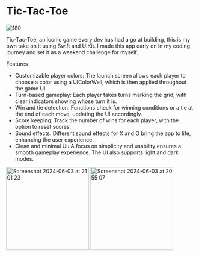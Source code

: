# Tic-Tac-Toe
![180](https://github.com/AndreaBot/Tic-Tac-Toe/assets/128467098/dd2758f9-9b86-4e0d-9719-3c524472074a)  

Tic-Tac-Toe, an iconic game every dev has had a go at building, this is my own take on it using Swift and UIKit. I made this app early on in my coding journey and set it as a weekend challenge for myself.

Features  

- Customizable player colors: The launch screen allows each player to choose a color using a UIColorWell, which is then applied throughout the game UI.
- Turn-based gameplay: Each player takes turns marking the grid, with clear indicators showing whose turn it is.
- Win and tie detection: Functions check for winning conditions or a tie at the end of each move, updating the UI accordingly.
- Score keeping: Track the number of wins for each player, with the option to reset scores.
- Sound effects: Different sound effects for X and O bring the app to life, enhancing the user experience.
- Clean and minimal UI: A focus on simplicity and usability ensures a smooth gameplay experience. The UI also supports light and dark modes.
  
<img width="220" alt="Screenshot 2024-06-03 at 21 01 23" src="https://github.com/AndreaBot/Tic-Tac-Toe/assets/128467098/7e718ebe-f37f-48c8-99cf-3e7abc55870a">
  <img width="220" alt="Screenshot 2024-06-03 at 20 55 07" src="https://github.com/AndreaBot/Tic-Tac-Toe/assets/128467098/daad4169-0898-44b7-b479-7a21a28f3c3b">
